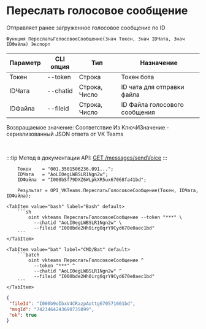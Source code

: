 ﻿---
sidebar_position: 7
---

# Переслать голосовое сообщение
 Отправляет ранее загруженное голосовое сообщение по ID



`Функция ПереслатьГолосовоеСообщение(Знач Токен, Знач IDЧата, Знач IDФайла) Экспорт`

  | Параметр | CLI опция | Тип | Назначение |
  |-|-|-|-|
  | Токен | --token | Строка | Токен бота |
  | IDЧата | --chatid | Строка, Число | ID чата для отправки файла |
  | IDФайла | --fileid | Строка, Число | ID Файла голосового сообщения |

  
  Возвращаемое значение:   Соответствие Из КлючИЗначение - сериализованный JSON ответа от VK Teams

<br/>

:::tip
Метод в документации API: [GET /messages/sendVoice](https://teams.vk.com/botapi/#/messages/get_messages_sendVoice)
:::
<br/>


```bsl title="Пример кода"
    Токен    = "001.3501506236.091...";
    IDЧата   = "AoLI0egLWBSLR1Ngn2w";
    IDФайла  = "I000bSf79DXZ6WLpkXR5ux67068fa41bd";

    Результат = OPI_VKTeams.ПереслатьГолосовоеСообщение(Токен, IDЧата, IDФайла);
```
    

 <Tabs>
  
    <TabItem value="bash" label="Bash" default>
        ```sh
            oint vkteams ПереслатьГолосовоеСообщение --token "***" \
              --chatid "AoLI0egLWBSLR1Ngn2w" \
              --fileid "I000bde2Hh0irg0qrY9Cyd670e0aec1bd"
        ```
    </TabItem>
  
    <TabItem value="bat" label="CMD/Bat" default>
        ```batch
            oint vkteams ПереслатьГолосовоеСообщение ^
              --token "***" ^
              --chatid "AoLI0egLWBSLR1Ngn2w" ^
              --fileid "I000bde2Hh0irg0qrY9Cyd670e0aec1bd"
        ```
    </TabItem>
</Tabs>


```json title="Результат"
{
 "fileId": "I000b9oIbxV4CRazpAottg670571601bd",
 "msgId": "7423464243690735899",
 "ok": true
}
```
